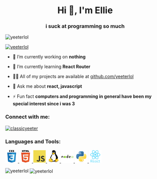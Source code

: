 
<h1 align="center">Hi 👋, I'm Ellie</h1>  
<h3 align="center">i suck at programming so much</h3>  
  
<p align="left"> <img src="https://komarev.com/ghpvc/?username=yeeterlol&label=Profile%20views&color=0e75b6&style=flat" alt="yeeterlol" /> </p>  
  
<p align="left"> <a href="https://github.com/ryo-ma/github-profile-trophy"><img src="https://github-profile-trophy.vercel.app/?username=yeeterlol" alt="yeeterlol" /></a> </p>  
  
- 🔭 I’m currently working on **nothing**  
  
- 🌱 I’m currently learning **React Router**  
  
- 👨‍💻 All of my projects are available at [github.com/yeeterlol](github.com/yeeterlol)  
  
- 💬 Ask me about **react, javascript**  
  
- ⚡ Fun fact **computers and programming in general have been my special interest since i was 3**  
  
<h3 align="left">Connect with me:</h3>  
<p align="left">  
<a href="https://twitter.com/classicyeeter" target="blank"><img align="center" src="https://raw.githubusercontent.com/rahuldkjain/github-profile-readme-generator/master/src/images/icons/Social/twitter.svg" alt="classicyeeter" height="30" width="40" /></a>  
</p>  
  
<h3 align="left">Languages and Tools:</h3>  
<p align="left"> <a href="https://www.w3schools.com/css/" target="_blank" rel="noreferrer"> <img src="https://raw.githubusercontent.com/devicons/devicon/master/icons/css3/css3-original-wordmark.svg" alt="css3" width="40" height="40"/> </a> <a href="https://www.w3.org/html/" target="_blank" rel="noreferrer"> <img src="https://raw.githubusercontent.com/devicons/devicon/master/icons/html5/html5-original-wordmark.svg" alt="html5" width="40" height="40"/> </a> <a href="https://developer.mozilla.org/en-US/docs/Web/JavaScript" target="_blank" rel="noreferrer"> <img src="https://raw.githubusercontent.com/devicons/devicon/master/icons/javascript/javascript-original.svg" alt="javascript" width="40" height="40"/> </a> <a href="https://www.linux.org/" target="_blank" rel="noreferrer"> <img src="https://raw.githubusercontent.com/devicons/devicon/master/icons/linux/linux-original.svg" alt="linux" width="40" height="40"/> </a> <a href="https://nodejs.org" target="_blank" rel="noreferrer"> <img src="https://raw.githubusercontent.com/devicons/devicon/master/icons/nodejs/nodejs-original-wordmark.svg" alt="nodejs" width="40" height="40"/> </a> <a href="https://www.python.org" target="_blank" rel="noreferrer"> <img src="https://raw.githubusercontent.com/devicons/devicon/master/icons/python/python-original.svg" alt="python" width="40" height="40"/> </a> <a href="https://reactjs.org/" target="_blank" rel="noreferrer"> <img src="https://raw.githubusercontent.com/devicons/devicon/master/icons/react/react-original-wordmark.svg" alt="react" width="40" height="40"/> </a> </p>  
  
<p><img align="left" src="https://github-readme-stats.vercel.app/api/top-langs?username=yeeterlol&show_icons=true&theme=dracula&locale=en&layout=compact" alt="yeeterlol" /></p>  
  
<p>&nbsp;<img align="center" src="https://github-readme-stats.vercel.app/api?username=yeeterlol&show_icons=true&theme=dracula&locale=en" alt="yeeterlol" /></p>
